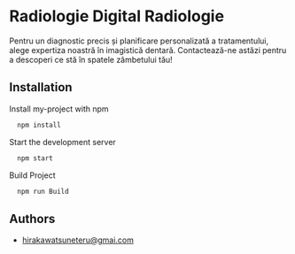 
# Radiologie Digital Radiologie

Pentru un diagnostic precis și planificare personalizată a tratamentului, alege expertiza noastră în imagistică dentară. Contactează-ne astăzi pentru a descoperi ce stă în spatele zâmbetului tău!


## Installation

Install my-project with npm

```bash
  npm install
```
Start the development server

```bash
  npm start
```
Build Project
```bash
  npm run Build
```

## Authors

- [hirakawatsuneteru@gmai.com](https://www.github.com/hirakawa02215)

